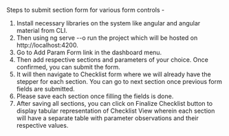 Steps to submit section form for various form controls - 
1. Install necessary libraries on the system like angular and angular material from CLI.
2. Then using ng serve --o run the project which will be hosted on http://localhost:4200.
3. Go to Add Param Form link in the dashboard menu.
4. Then add respective sections and parameters of your choice. Once confirmed, you can submit the form.
5. It will then navigate to Checklist form where we will already have the stepper for each section. You can go to next section once previous form fields are submitted.
6. Please save each section once filling the fields is done.
7. After saving all sections, you can click on Finalize Checklist button to display tabular representation of Checklist View wherein each section will have a separate table with parameter observations and their respective values.
